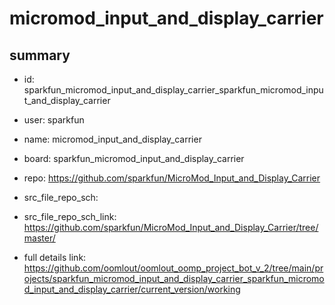 # micromod_input_and_display_carrier
 
## summary 
* id: sparkfun_micromod_input_and_display_carrier_sparkfun_micromod_input_and_display_carrier
* user: sparkfun
* name: micromod_input_and_display_carrier
* board: sparkfun_micromod_input_and_display_carrier
* repo: https://github.com/sparkfun/MicroMod_Input_and_Display_Carrier



* src_file_repo_sch: 
* src_file_repo_sch_link: https://github.com/sparkfun/MicroMod_Input_and_Display_Carrier/tree/master/
* full details link: https://github.com/oomlout/oomlout_oomp_project_bot_v_2/tree/main/projects/sparkfun_micromod_input_and_display_carrier_sparkfun_micromod_input_and_display_carrier/current_version/working  








